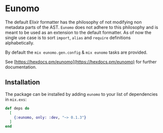 # Eunomo

The default Elixir formatter has the philosophy of not modifying non metadata parts of the AST.
`Eunomo` does not adhere to this philosophy and is meant to be used as an extension to the default
formatter. As of now the single use case is to sort `import`, `alias` and `require` definitions
alphabetically.

By default the `mix eunomo.gen.config` & `mix eunomo` tasks are provided.

See [https://hexdocs.pm/eunomo](https://hexdocs.pm/eunomo) for further documentation.

## Installation

The package can be installed by adding `eunomo` to your list of dependencies in `mix.exs`:

```elixir
def deps do
  [
    {:eunomo, only: :dev, "~> 0.1.3"}
  ]
end
```

